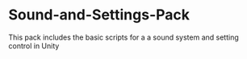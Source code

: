 # Sound-and-Settings-Pack
This pack includes the basic scripts for a a sound system and setting control in Unity
